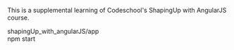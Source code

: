 This is a supplemental learning of Codeschool's ShapingUp with AngularJS course.

shapingUp_with_angularJS/app </br>
npm start
